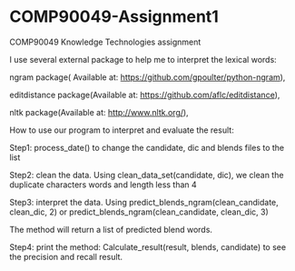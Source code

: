 # COMP90049-Assignment1
COMP90049 Knowledge Technologies assignment

I use several external package to help me to interpret the lexical words:

ngram package( Available at: https://github.com/gpoulter/python-ngram), 

editdistance package(Available at: https://github.com/aflc/editdistance), 

nltk package(Available at: http://www.nltk.org/), 

How to use our program to interpret and evaluate the result:

Step1: process_date() to change the candidate, dic and blends files to the list

Step2: clean the data. Using clean_data_set(candidate, dic), we clean the duplicate characters words and length less than 4

Step3: interpret the data. Using predict_blends_ngram(clean_candidate, clean_dic, 2) or predict_blends_ngram(clean_candidate, clean_dic, 3)

The method will return a list of predicted blend words.

Step4: print the method: Calculate_result(result, blends, candidate) to see the precision and recall result.
